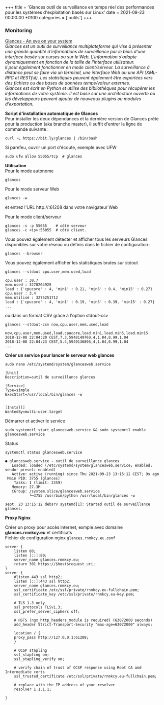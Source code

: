 +++
title = 'Glances outil de surveillance en temps réel des performances pour les systèmes d'exploitation basés sur Linux'
date = 2021-09-23 00:00:00 +0100
categories = ['outils']
+++
### Monitoring

[Glances - An eye on your system](https://github.com/nicolargo/glances)  
*Glances est un outil de surveillance multiplateforme qui vise à présenter une grande quantité d'informations de surveillance par le biais d'une interface basée sur curses ou sur le Web. L'information s'adapte dynamiquement en fonction de la taille de l'interface utilisateur.  
Il peut également fonctionner en mode client/serveur. La surveillance à distance peut se faire via un terminal, une interface Web ou une API (XML-RPC et RESTful). Les statistiques peuvent également être exportées vers des fichiers ou des bases de données temps/valeur externes.  
Glances est écrit en Python et utilise des bibliothèques pour récupérer les informations de votre système. Il est basé sur une architecture ouverte où les développeurs peuvent ajouter de nouveaux plugins ou modules d'exportation.*

**Script d'installation automatique de Glances**  
Pour installer les deux dépendances et la dernière version de Glances prête pour la production (aka branche master), il suffit d'entrer la ligne de commande suivante :

    curl -L https://bit.ly/glances | /bin/bash

Si parefeu, ouvrir un port d'écoute, exemple avec UFW 

    sudo ufw allow 55055/tcp  # glances 

**Utilisation**  
Pour le mode autonome 

    glances

Pour le mode serveur Web 

    glances -w

et entrez l'URL http://<ip>:61208 dans votre navigateur Web 

Pour le mode client/serveur 

    glances -s -p 55055    # côté serveur
    glances -c <ip>:55055  # côté client.

Vous pouvez également détecter et afficher tous les serveurs Glances disponibles sur votre réseau ou définis dans le fichier de configuration :

    glances --browser

Vous pouvez également afficher les statistiques brutes sur stdout 

    glances --stdout cpu.user,mem.used,load

```
cpu.user : 30.7
mem.used : 3278204928
load : {'cpucore' : 4, 'min1' : 0.21, 'min5' : 0.4, 'min15' : 0.27}
cpu.user : 3.4
mem.utilisé : 3275251712
load : {'cpucore' : 4, 'min1' : 0.19, 'min5' : 0.39, 'min15' : 0.27}
...
```

ou dans un format CSV grâce à l'option stdout-csv 

    glances --stdout-csv now,cpu.user,mem.used,load

```
now,cpu.user,mem.used,load.cpucore,load.min1,load.min5,load.min15
2018-12-08 22:04:20 CEST,7.3,5948149760,4,1.04,0.99,1.04
2018-12-08 22:04:23 CEST,5.4,5949136896,4,1.04,0.99,1.04
...
```

**Créer un service pour lancer le serveur web glances**

    sudo nano /etc/systemd/system/glancesweb.service

```
[Unit]
Description=outil de surveillance glances

[Service]
Type=simple
ExecStart=/usr/local/bin/glances -w


[Install]
WantedBy=multi-user.target
```

Démarrer et activer le service

    sudo systemctl start glancesweb.service && sudo systemctl enable glancesweb.service

Status

    systemctl status glancesweb.service

```
● glancesweb.service - outil de surveillance glances
   Loaded: loaded (/etc/systemd/system/glancesweb.service; enabled; vendor preset: enabled)
   Active: active (running) since Thu 2021-09-23 13:15:12 CEST; 9s ago
 Main PID: 3755 (glances)
    Tasks: 1 (limit: 2359)
   Memory: 27.3M
   CGroup: /system.slice/glancesweb.service
           └─3755 /usr/bin/python /usr/local/bin/glances -w

sept. 23 13:15:12 debsrv systemd[1]: Started outil de surveillance glances.
```

**Proxy Nginx**  

Créer un proxy pour accès internet, exmple avec domaine **glances.rnmkcy.eu** et certificats  
Fichier de configuration nginx `glances.rnmkcy.eu.conf`

```
server {
    listen 80;
    listen [::]:80;
    server_name glances.rnmkcy.eu;
    return 301 https://$host$request_uri;
}
server {
    #listen 443 ssl http2;
    listen [::]:443 ssl http2;
    server_name glances.rnmkcy.eu;
    ssl_certificate /etc/ssl/private/rnmkcy.eu-fullchain.pem;
    ssl_certificate_key /etc/ssl/private/rnmkcy.eu-key.pem;

    # TLS 1.3 only
    ssl_protocols TLSv1.3;
    ssl_prefer_server_ciphers off;
 
    # HSTS (ngx_http_headers_module is required) (63072000 seconds)
    add_header Strict-Transport-Security "max-age=63072000" always;
 
    location / {
	proxy_pass http://127.0.0.1:61208;
    }
    
    # OCSP stapling
    ssl_stapling on;
    ssl_stapling_verify on;
 
    # verify chain of trust of OCSP response using Root CA and Intermediate certs
    ssl_trusted_certificate /etc/ssl/private/rnmkcy.eu-fullchain.pem;
 
    # replace with the IP address of your resolver
    resolver 1.1.1.1;

}
```